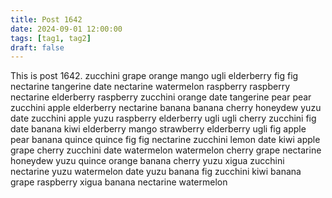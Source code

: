 ```yaml
---
title: Post 1642
date: 2024-09-01 12:00:00
tags: [tag1, tag2]
draft: false
---
```

This is post 1642.
zucchini
grape
orange
mango
ugli
elderberry
fig
fig
nectarine
tangerine
date
nectarine
watermelon
raspberry
raspberry
nectarine
elderberry
raspberry
zucchini
orange
date
tangerine
pear
pear
zucchini
apple
elderberry
nectarine
banana
banana
cherry
honeydew
yuzu
date
zucchini
apple
yuzu
raspberry
elderberry
ugli
ugli
cherry
zucchini
fig
date
banana
kiwi
elderberry
mango
strawberry
elderberry
ugli
fig
apple
pear
banana
quince
quince
fig
fig
nectarine
zucchini
lemon
date
kiwi
apple
grape
cherry
zucchini
date
watermelon
watermelon
cherry
grape
nectarine
honeydew
yuzu
quince
orange
banana
cherry
yuzu
xigua
zucchini
nectarine
yuzu
watermelon
date
yuzu
banana
fig
zucchini
kiwi
banana
grape
raspberry
xigua
banana
nectarine
watermelon
